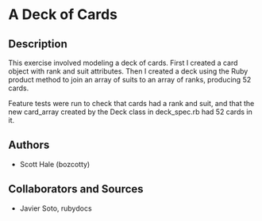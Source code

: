 # A Deck of Cards


## Description
This exercise involved modeling a deck of cards. First I created a card object with rank and suit attributes. Then I created a deck using the Ruby product method to join an array of suits to an array of ranks, producing 52 cards.

Feature tests were run to check that cards had a rank and suit, and that the new card_array created by the Deck class in deck_spec.rb had 52 cards in it.

## Authors

* Scott Hale (bozcotty)

## Collaborators and Sources

* Javier Soto, rubydocs
